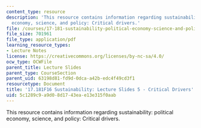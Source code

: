 ```yaml
---
content_type: resource
description: 'This resource contains information regarding sustainability: political
  economy, science, and policy: Critical drivers.'
file: /courses/17-181-sustainability-political-economy-science-and-policy-fall-2016/5c1289c9a9d08d1743eae13e315f0aab_MIT17_181F16_Week5.pdf
file_size: 701961
file_type: application/pdf
learning_resource_types:
- Lecture Notes
license: https://creativecommons.org/licenses/by-nc-sa/4.0/
ocw_type: OCWFile
parent_title: Lecture Slides
parent_type: CourseSection
parent_uid: 63198d81-fd9d-0dca-a42b-edc4f49cd3f1
resourcetype: Document
title: '17.181F16 Sustainability: Lecture Slides 5 - Critical Drivers'
uid: 5c1289c9-a9d0-8d17-43ea-e13e315f0aab
---
```

This resource contains information regarding sustainability: political economy, science, and policy: Critical drivers.